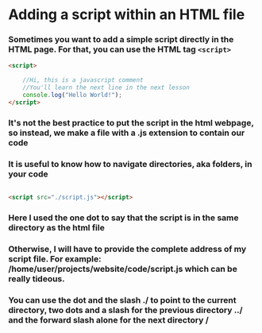 # Adding a script within an HTML file

### Sometimes you want to add a simple script directly in the HTML page. For that, you can use the HTML tag `<script>`

```html
<script>

    //Hi, this is a javascript comment
    //You'll learn the next line in the next lesson
    console.log("Hello World!");
</script>

```

### It's not the best practice to put the script in the html webpage, so instead, we make a file with a .js extension to contain our code
### It is useful to know how to navigate directories, aka folders, in your code


```html

<script src="./script.js"></script>

```
### Here I used the one dot to say that the script is in the same directory as the html file
### Otherwise, I will have to provide the complete address of my script file. For example: /home/user/projects/website/code/script.js which can be really tideous.

### You can use the dot and the slash ./ to point to the current directory, two dots and a slash for the previous directory ../ and the forward slash alone for the next directory / 
